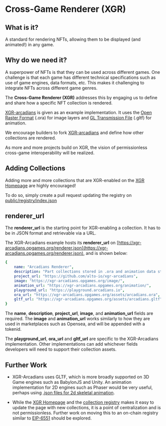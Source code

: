 # Cross-Game Renderer (XGR)

## What is it?

A standard for rendering NFTs, allowing them to be displayed (and animated!) in any game.

## Why do we need it?

A superpower of NFTs is that they can be used across different games. One challenge is that each game has different technical specifications such as use of game engines, data formats, etc. This makes it challenging to integrate NFTs across different game genres.

The **Cross-Game Renderer (XGR)** addresses this by engaging us to define and share how a specific NFT collection is rendered.

[XGR-arcadians](https://github.com/alto-io/xgr-arcadians) is given as an example implementation. It uses the [Open Raster Format](https://gitlab.com/inklabapp/jsora) (.ora) for image layers and [GL Transmission File](https://learn.microsoft.com/en-us/windows/mixed-reality/distribute/creating-3d-models-for-use-in-the-windows-mixed-reality-home) (.gltf) for animation. 

We encourage builders to fork [XGR-arcadians](https://github.com/alto-io/xgr-arcadians) and define how other collections are rendered.

As more and more projects build on XGR, the vision of permissionless cross-game interoperability will be realized.

## Adding Collections

Adding more and more collections that are XGR-enabled on the [XGR Homepage](https://xgr.opgames.org/) are highly encouraged! 

To do so, simply create a pull request updating the registry on [public/registry/index.json](public/registry/index.json)

## renderer_url

The **renderer_url** is the starting point for XGR-enabling a collection. It has to be in JSON format and retrievable via a URL. 

The XGR-Arcadians example hosts its **renderer_url** on [https://xgr-arcadians.opgames.org/renderer.json](https://xgr-arcadians.opgames.org/renderer.json), and is shown below:

```yaml
{
    name: "Arcadians Renderer",
    description: "Part collections stored in .ora and animation data stored in .gltf",
    project_url: "https://github.com/alto-io/xgr-arcadians",
    image: "https://xgr-arcadians.opgames.org/image/",
    animation_url: "https://xgr-arcadians.opgames.org/animation/",
    playground_url: "https://playground.arcadians.io",
    ora_url: "https://xgr-arcadians.opgames.org/assets/arcadians.ora",
    gltf_url: "https://xgr-arcadians.opgames.org/assets/arcadians.gltf"
}
```

The **name**, **description**, **project_url**, **image**, and **animation_url** fields are required. The **image** and **animation_url** works similarly to how they are used in marketplaces such as Opensea, and will be appended with a tokenid.

The **playground_url**, **ora_url** and **gltf_url** are specific to the XGR-Arcadians implementation. Other implementations can add whichever fields developers will need to support their collection assets.


## Further Work

* XGR-Arcadians uses GLTF, which is more broadly supported on 3D Game engines such as BabylonJS and Unity. An animation implementation for 2D engines such as Phaser would be very useful, perhaps using [.json files for 2d skeletal animation](https://github.com/EsotericSoftware/spine-runtimes/).

* While the [XGR Homepage](https://xgr.opgames.org/) and the [collection registry](public/registry/index.json) makes it easy to update the page with new collections, it is a point of centralization and is not permissionless. Further work on moving this to an on-chain registry similar to [EIP-6551](https://eips.ethereum.org/EIPS/eip-6551) should be explored. 